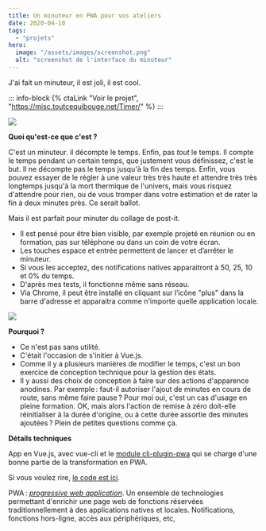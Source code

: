 ```yaml
---
title: Un minuteur en PWA pour vos ateliers
date: 2020-04-10
tags:
  - "projets"
hero:
  image: "/assets/images/screenshot.png"
  alt: "screenshot de l'interface du minuteur"
---
```


J'ai fait un minuteur, il est joli, il est cool.

::: info-block
{% ctaLink "Voir le projet", "https://misc.toutcequibouge.net/Timer/"  %}
:::


[![](/assets/images/screenshot.png)](https://misc.toutcequibouge.net/Timer/)

**Quoi qu'est-ce que c'est ?**

C'est un minuteur. il décompte le temps. Enfin, pas _tout_ le temps. Il compte le temps pendant un certain temps, que justement vous définissez, c'est le but. Il ne décompte pas le temps jusqu'à la fin des temps. Enfin, vous pouvez essayer de le régler à une valeur très très haute et attendre très très longtemps jusqu'à la mort thermique de l'univers, mais vous risquez d'attendre pour rien, ou de vous tromper dans votre estimation et de rater la fin à deux minutes près. Ce serait ballot.

Mais il est parfait pour minuter du collage de post-it.

- Il est pensé pour être bien visible, par exemple projeté en réunion ou en formation, pas sur téléphone ou dans un coin de votre écran.
- Les touches espace et entrée permettent de lancer et d’arrêter le minuteur.
- Si vous les acceptez, des notifications natives apparaitront à 50, 25, 10 et 0% du temps.
- D'après mes tests, il fonctionne même sans réseau.
- Via Chrome, il peut être installé en cliquant sur l’icône "plus" dans la barre d'adresse et apparaitra comme n'importe quelle application locale.

![](/assets/images/install.png)

**Pourquoi ?**

- Ce n'est pas sans utilité.
- C'était l'occasion de s'initier à Vue.js.
- Comme il y a plusieurs manières de modifier le temps, c'est un bon exercice de conception technique pour la gestion des états.
- Il y aussi des choix de conception à faire sur des actions d'apparence anodines. Par exemple : faut-il autoriser l'ajout de minutes en cours de route, sans même faire pause ? Pour moi oui, c'est un cas d'usage en pleine formation. OK, mais alors l'action de remise à zéro doit-elle réinitialiser à la durée d'origine, ou à cette durée assortie des minutes ajoutées ? Plein de petites questions comme ça.

**Détails techniques**

App en Vue.js, avec vue-cli et le [module cli-plugin-pwa](https://www.npmjs.com/package/@vue/cli-plugin-pwa) qui se charge d'une bonne partie de la transformation en PWA.

Si vous voulez rire, [le code est ici](https://github.com/baptiste-roullin/timer).

PWA : _[progressive web application](https://developer.mozilla.org/fr/docs/Web/Progressive_web_apps)_. Un ensemble de technologies permettant d'enrichir une page web de fonctions réservées traditionnellement à des applications natives et locales. Notifications, fonctions hors-ligne, accès aux périphériques, etc,
